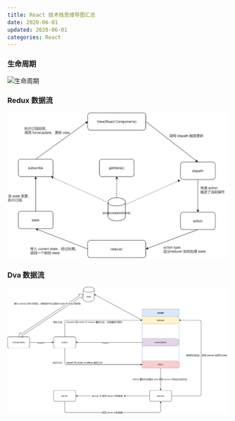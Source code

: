 ```yaml
---
title: React 技术栈思维导图汇总
date: 2020-06-01
updated: 2020-06-01
categories: React
---
```


### 生命周期

![生命周期](../Map/React/lifecycle.png)

### Redux 数据流

![Redux数据流](../Map/React/Redux数据流.png)

### Dva 数据流

![Dva数据流](../Map/React/Dva数据流.png)
